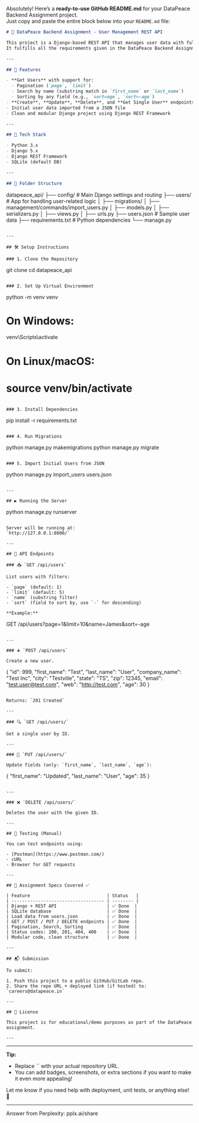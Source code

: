 Absolutely! Here’s a **ready-to-use GitHub README.md** for your DataPeace Backend Assignment project.  
Just copy and paste the entire block below into your `README.md` file:

```markdown
# 📡 DataPeace Backend Assignment - User Management REST API

This project is a Django-based REST API that manages user data with full CRUD functionality, search, sorting, and pagination.  
It fulfills all the requirements given in the DataPeace Backend Assignment.

---

## 🚀 Features

- **Get Users** with support for:
  - Pagination (`page`, `limit`)
  - Search by name (substring match in `first_name` or `last_name`)
  - Sorting by any field (e.g., `sort=age`, `sort=-age`)
- **Create**, **Update**, **Delete**, and **Get Single User** endpoints
- Initial user data imported from a JSON file
- Clean and modular Django project using Django REST Framework

---

## 📁 Tech Stack

- Python 3.x
- Django 5.x
- Django REST Framework
- SQLite (default DB)

---

## 📂 Folder Structure

```
datapeace_api/
├── config/                 # Main Django settings and routing
├── users/                  # App for handling user-related logic
│   ├── migrations/
│   ├── management/commands/import_users.py
│   ├── models.py
│   ├── serializers.py
│   ├── views.py
│   ├── urls.py
├── users.json              # Sample user data
├── requirements.txt        # Python dependencies
└── manage.py
```

---

## 🛠️ Setup Instructions

### 1. Clone the Repository

```
git clone 
cd datapeace_api
```

### 2. Set Up Virtual Environment

```
python -m venv venv
# On Windows:
venv\Scripts\activate
# On Linux/macOS:
# source venv/bin/activate
```

### 3. Install Dependencies

```
pip install -r requirements.txt
```

### 4. Run Migrations

```
python manage.py makemigrations
python manage.py migrate
```

### 5. Import Initial Users from JSON

```
python manage.py import_users users.json
```

---

## ▶️ Running the Server

```
python manage.py runserver
```

Server will be running at:  
`http://127.0.0.1:8000/`

---

## 🔌 API Endpoints

### 📥 `GET /api/users`

List users with filters:

- `page` (default: 1)
- `limit` (default: 5)
- `name` (substring filter)
- `sort` (field to sort by, use `-` for descending)

**Example:**

```
GET /api/users?page=1&limit=10&name=James&sort=-age
```

---

### ➕ `POST /api/users`

Create a new user.

```
{
  "id": 999,
  "first_name": "Test",
  "last_name": "User",
  "company_name": "Test Inc",
  "city": "Testville",
  "state": "TS",
  "zip": 12345,
  "email": "test.user@test.com",
  "web": "http://test.com",
  "age": 30
}
```

Returns: `201 Created`

---

### 🔍 `GET /api/users/`

Get a single user by ID.

---

### 📝 `PUT /api/users/`

Update fields (only: `first_name`, `last_name`, `age`):

```
{
  "first_name": "Updated",
  "last_name": "User",
  "age": 35
}
```

---

### ❌ `DELETE /api/users/`

Deletes the user with the given ID.

---

## 🧪 Testing (Manual)

You can test endpoints using:

- [Postman](https://www.postman.com/)
- cURL
- Browser for GET requests

---

## 📌 Assignment Specs Covered ✅

| Feature                             | Status   |
| ----------------------------------- | -------- |
| Django + REST API                   | ✅ Done  |
| SQLite database                     | ✅ Done  |
| Load data from users.json           | ✅ Done  |
| GET / POST / PUT / DELETE endpoints | ✅ Done  |
| Pagination, Search, Sorting         | ✅ Done  |
| Status codes: 200, 201, 404, 400    | ✅ Done  |
| Modular code, clean structure       | ✅ Done  |

---

## 📬 Submission

To submit:

1. Push this project to a public GitHub/GitLab repo.
2. Share the repo URL + deployed link (if hosted) to: `careers@datapeace.in`

---

## 📄 License

This project is for educational/demo purposes as part of the DataPeace assignment.

---
```

---

**Tip:**  
- Replace `` with your actual repository URL.
- You can add badges, screenshots, or extra sections if you want to make it even more appealing!

Let me know if you need help with deployment, unit tests, or anything else! 🚀

---
Answer from Perplexity: pplx.ai/share
